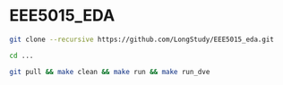 # EEE5015_EDA

```bash
git clone --recursive https://github.com/LongStudy/EEE5015_eda.git

cd ...

git pull && make clean && make run && make run_dve
```